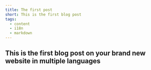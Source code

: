 ```yaml
---
title: The first post
short: This is the first blog post
tags:
  - content
  - i18n
  - markdown
---
```

## This is the first blog post on your brand new website in multiple languages